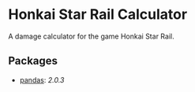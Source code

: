 Honkai Star Rail Calculator
===========================

A damage calculator for the game Honkai Star Rail.

## Packages

* [pandas](https://pypi.org/project/pandas/): _2.0.3_
